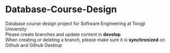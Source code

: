 # Database-Course-Design
Database course design project for Software Engineering at Tongji University<br>
Please create branches and update content in <b>develop</b><br>
When creating or deleting a branch, please make sure it is <b>synchronized</b> on Github and Github Desktop
